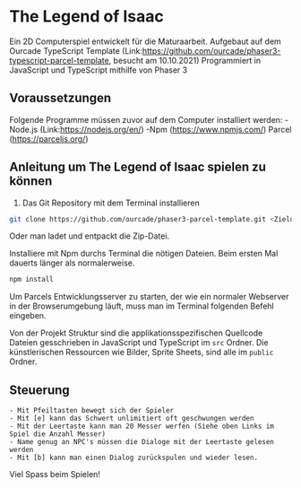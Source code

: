 # The Legend of Isaac
Ein 2D Computerspiel entwickelt für die Maturaarbeit.
Aufgebaut auf dem Ourcade TypeScript Template (Link:https://github.com/ourcade/phaser3-typescript-parcel-template, besucht am 10.10.2021)
Programmiert in JavaScript und TypeScript mithilfe von Phaser 3

## Voraussetzungen

Folgende Programme müssen zuvor auf dem Computer installiert werden:
    -Node.js (Link:https://nodejs.org/en/) 
    -Npm (https://www.npmjs.com/)
    Parcel (https://parceljs.org/) 



## Anleitung um The Legend of Isaac spielen zu können

1. Das Git Repository mit dem Terminal installieren

```bash
git clone https://github.com/ourcade/phaser3-parcel-template.git <Zielordner Name>
```

Oder man ladet und entpackt die Zip-Datei.


Installiere mit Npm durchs Terminal die nötigen Dateien. 
Beim ersten Mal dauerts länger als normalerweise.

```bash
npm install
```

Um Parcels Entwicklungsserver zu starten, 
der wie ein normaler Webserver in der Browserumgebung läuft,
muss man im Terminal folgenden Befehl eingeben.

Von der Projekt Struktur sind die applikationsspezifischen Quellcode Dateien gesschrieben in JavaScript und TypeScript im `src` Ordner.
Die künstlerischen Ressourcen wie Bilder, Sprite Sheets, sind alle im `public` Ordner.


## Steuerung
    - Mit Pfeiltasten bewegt sich der Spieler
    - Mit [e] kann das Schwert unlimitiert oft geschwungen werden
    - Mit der Leertaste kann man 20 Messer werfen (Siehe oben Links im Spiel die Anzahl Messer)
    - Name genug an NPC's müssen die Dialoge mit der Leertaste gelesen werden 
    - Mit [b] kann man einen Dialog zurückspulen und wieder lesen.
    
Viel Spass beim Spielen!




